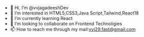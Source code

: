- 👋 Hi, I’m @vvjagadeeshDev
- 👀 I’m interested in  HTML5,CSS3,Java Script,Tailwind,React18
- 🌱 I’m currently learning  React
- 💞️ I’m looking to collaborate on Frontend Technoligies
- 📫 How to reach me through my mail:vvj29.fast@gmail.com

<!---
vvjagadeeshDev/vvjagadeeshDev is a ✨ special ✨ repository because its `README.md` (this file) appears on your GitHub profile.
You can click the Preview link to take a look at your changes.
--->
